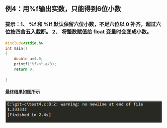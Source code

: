 ## 例4：用%f输出实数，只能得到6位小数
### 提示：1、 %f 和 %lf 默认保留六位小数，不足六位以 0 补齐，超过六位按四舍五入截断。 2、  将整数赋值给 float 变量时会变成小数。
  
      

```c
#include<stdio.h>
int main()
{
    double a=4.0;
    printf("%f\n",a/3);
    return 0;

}
```

#### 最终结果如图所示
![](1.png)
